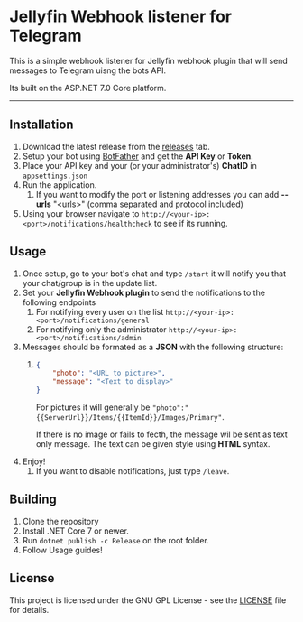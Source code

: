 ﻿# Jellyfin Webhook listener for Telegram
This is a simple webhook listener for Jellyfin webhook plugin that will send messages to Telegram uisng the bots API.

Its built on the ASP.NET 7.0 Core platform.

---------

## Installation
1. Download the latest release from the [releases](https://github.com/Kakoluz/Jellyfin-Webhook-Telegram/releases) tab.
1. Setup your bot using [BotFather](https://telegram.me/BotFather) and get the **API Key** or **Token**.
1. Place your API key and your (or your administrator's) **ChatID** in `appsettings.json`
1. Run the application.
    1. If you want to modify the port or listening addresses you can add **--urls** "\<urls\>" (comma separated and protocol included)
1. Using your browser navigate to `http://<your-ip>:<port>/notifications/healthcheck` to see if its running.

	
## Usage
1. Once setup, go to your bot's chat and type `/start` it will notify you that your chat/group is in the update list.
1. Set your **Jellyfin Webhook plugin** to send the notifications to the following endpoints
    1. For notifying every user on the list `http://<your-ip>:<port>/notifications/general`
	1. For notifying only the administrator `http://<your-ip>:<port>/notifications/admin`
1. Messages should be formated as a **JSON** with the following structure:
    1. ```JSON
       {
           "photo": "<URL to picture>",
    	   "message": "<Text to display>"
       }
       ```
       For pictures it will generally be `"photo":"{{ServerUrl}}/Items/{{ItemId}}/Images/Primary"`.
	
	   If there is no image or fails to fecth, the message wil be sent as text only message. The text can be given style using **HTML** syntax.
1. Enjoy!
    1. If you want to disable notifications, just type `/leave`.

## Building
1. Clone the repository
1. Install .NET Core 7 or newer.
1. Run `dotnet publish -c Release` on the root folder.
1. Follow Usage guides!

## License
This project is licensed under the GNU GPL License - see the [LICENSE](https://github.com/Kakoluz/Jellyfin-Webhook-Telegram/blob/master/LICENSE) file for details.